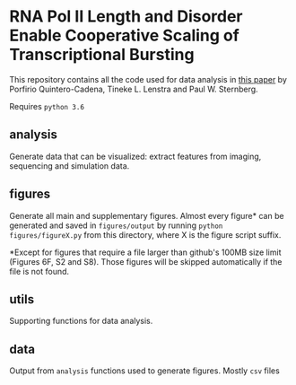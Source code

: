 # RNA Pol II Length and Disorder Enable Cooperative Scaling of Transcriptional Bursting
This repository contains all the code used for data analysis in [this paper](https://www.biorxiv.org/content/10.1101/825299v1) by Porfirio Quintero-Cadena, Tineke L. Lenstra and Paul W. Sternberg.

Requires `python 3.6`

## analysis
Generate data that can be visualized: extract features from imaging, sequencing and simulation data.
## figures
Generate all main and supplementary figures. Almost every figure\* can be generated and saved in `figures/output` by running `python figures/figureX.py` from this directory, where X is the figure script suffix.

\*Except for figures that require a file larger than github's 100MB size limit (Figures 6F, S2 and S8). Those figures will be skipped automatically if the file is not found.
## utils
Supporting functions for data analysis.
## data
Output from `analysis` functions used to generate figures. Mostly `csv` files
